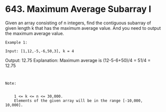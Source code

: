 # 643. Maximum Average Subarray I

Given an array consisting of n integers, find the contiguous subarray of given
        length k that has the maximum average value. And you need to output the maximum
        average value.

    Example 1:

    Input: [1,12,-5,-6,50,3], k = 4
Output: 12.75
Explanation: Maximum average is (12-5-6+50)/4 = 51/4 = 12.75

     

    Note:

    
        1 <= k <= n <= 30,000.
        Elements of the given array will be in the range [-10,000, 10,000].
